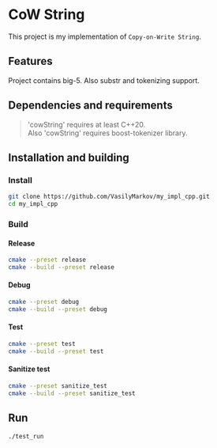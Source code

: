 # CoW String
This project is my implementation of `Copy-on-Write String`.

## Features
Project contains big-5. Also substr and tokenizing support.

## Dependencies and requirements
> 'cowString' requires at least C++20. \
> Also 'cowString' requires boost-tokenizer library.
>
## Installation and building
### Install
```bash
git clone https://github.com/VasilyMarkov/my_impl_cpp.git
cd my_impl_cpp
```
### Build
#### Release
```bash
cmake --preset release
cmake --build --preset release
```
#### Debug
```bash
cmake --preset debug
cmake --build --preset debug
```
#### Test
```bash
cmake --preset test
cmake --build --preset test
```
#### Sanitize test
```bash
cmake --preset sanitize_test
cmake --build --preset sanitize_test
```
## Run
```bash
./test_run
```